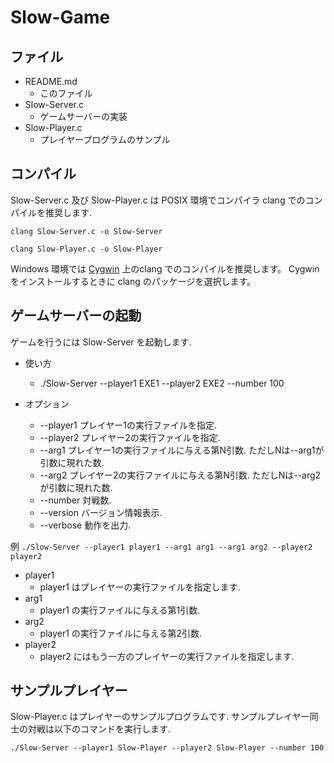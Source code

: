 # Slow-Game

## ファイル
* README.md
    * このファイル
* Slow-Server.c
    * ゲームサーバーの実装
* Slow-Player.c
    * プレイヤープログラムのサンプル

## コンパイル
Slow-Server.c 及び Slow-Player.c は POSIX 環境でコンパイラ clang でのコンパイルを推奨します.

`clang Slow-Server.c -o Slow-Server`

`clang Slow-Player.c -o Slow-Player`

Windows 環境では [Cygwin](http://cygwin.com/) 上のclang でのコンパイルを推奨します。
Cygwinをインストールするときに clang のパッケージを選択します。

## ゲームサーバーの起動
ゲームを行うには Slow-Server を起動します.

* 使い方
     * ./Slow-Server --player1 EXE1 --player2 EXE2 --number 100

* オプション
    * --player1 プレイヤー1の実行ファイルを指定.
    * --player2 プレイヤー2の実行ファイルを指定.
    * --arg1 プレイヤー1の実行ファイルに与える第N引数. ただしNは--arg1が引数に現れた数.
    * --arg2 プレイヤー2の実行ファイルに与える第N引数. ただしNは--arg2が引数に現れた数.
    * --number 対戦数.
    * --version バージョン情報表示.
    * --verbose 動作を出力.

例
`./Slow-Server --player1 player1 --arg1 arg1 --arg1 arg2 --player2 player2`

* player1
    * player1 はプレイヤーの実行ファイルを指定します.
* arg1 
    * player1 の実行ファイルに与える第1引数.
* arg2 
    * player1 の実行ファイルに与える第2引数.
* player2
    * player2 にはもう一方のプレイヤーの実行ファイルを指定します.

## サンプルプレイヤー
Slow-Player.c はプレイヤーのサンプルプログラムです. サンプルプレイヤー同士の対戦は以下のコマンドを実行します.

`./Slow-Server --player1 Slow-Player --player2 Slow-Player --number 100`


